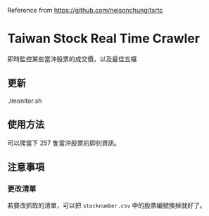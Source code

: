 Reference from https://github.com/nelsonchung/tsrtc

# Taiwan Stock Real Time Crawler

即時監控某些當沖股票的成交價，以及最佳五檔

## 更新

./monitor.sh

## 使用方法

可以爬當下 257 隻當沖股票的即刻資訊。

## 注意事項

### 更改清單

若要改抓取的清單，可以把 `stocknumber.csv` 中的股票編號換掉就好了。

